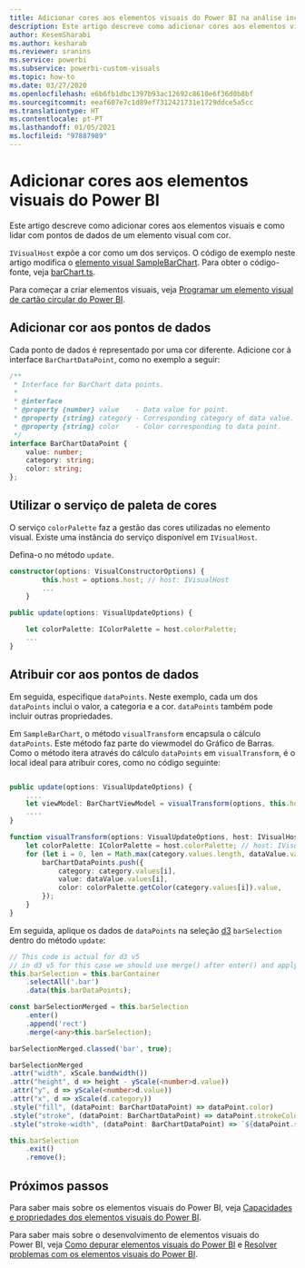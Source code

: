 ```yaml
---
title: Adicionar cores aos elementos visuais do Power BI na análise incorporada do Power BI para melhores informações de BI incorporadas
description: Este artigo descreve como adicionar cores aos elementos visuais do Power BI e como lidar com pontos de dados de um elemento visual com cor. Permita melhores informações de BI incorporadas com a análise incorporada do Power BI.
author: KesemSharabi
ms.author: kesharab
ms.reviewer: sranins
ms.service: powerbi
ms.subservice: powerbi-custom-visuals
ms.topic: how-to
ms.date: 03/27/2020
ms.openlocfilehash: e6b6fb1dbc1397b93ac12692c8610e6f36d0b8bf
ms.sourcegitcommit: eeaf607e7c1d89ef7312421731e1729ddce5a5cc
ms.translationtype: HT
ms.contentlocale: pt-PT
ms.lasthandoff: 01/05/2021
ms.locfileid: "97887989"
---
```

# <a name="add-colors-to-your-power-bi-visuals"></a>Adicionar cores aos elementos visuais do Power BI

Este artigo descreve como adicionar cores aos elementos visuais e como lidar com pontos de dados de um elemento visual com cor.

`IVisualHost` expõe a cor como um dos serviços.
O código de exemplo neste artigo modifica o [elemento visual SampleBarChart](https://github.com/microsoft/PowerBI-visuals-sampleBarChart).
Para obter o código-fonte, veja [barChart.ts](https://github.com/microsoft/PowerBI-visuals-sampleBarChart/blob/master/src/barChart.ts).

Para começar a criar elementos visuais, veja [Programar um elemento visual de cartão circular do Power BI](develop-circle-card.md).

## <a name="add-color-to-data-points"></a>Adicionar cor aos pontos de dados

Cada ponto de dados é representado por uma cor diferente.
Adicione cor à interface `BarChartDataPoint`, como no exemplo a seguir:

```typescript
/**
 * Interface for BarChart data points.
 *
 * @interface
 * @property {number} value    - Data value for point.
 * @property {string} category - Corresponding category of data value.
 * @property {string} color    - Color corresponding to data point.
 */
interface BarChartDataPoint {
    value: number;
    category: string;
    color: string;
};
```

## <a name="use-the-color-palette-service"></a>Utilizar o serviço de paleta de cores

O serviço `colorPalette` faz a gestão das cores utilizadas no elemento visual.
Existe uma instância do serviço disponível em `IVisualHost`.

Defina-o no método `update`.

```typescript
constructor(options: VisualConstructorOptions) {
        this.host = options.host; // host: IVisualHost
        ...
    }

public update(options: VisualUpdateOptions) {

    let colorPalette: IColorPalette = host.colorPalette;
    ...
}
```

## <a name="assigning-color-to-data-points"></a>Atribuir cor aos pontos de dados

Em seguida, especifique `dataPoints`.
Neste exemplo, cada um dos `dataPoints` inclui o valor, a categoria e a cor.
`dataPoints` também pode incluir outras propriedades.

Em `SampleBarChart`, o método `visualTransform` encapsula o cálculo `dataPoints`.
Este método faz parte do viewmodel do Gráfico de Barras.
Como o método itera através do cálculo `dataPoints` em `visualTransform`, é o local ideal para atribuir cores, como no código seguinte:

```typescript

public update(options: VisualUpdateOptions) {
    ....
    let viewModel: BarChartViewModel = visualTransform(options, this.host);
    ....
}

function visualTransform(options: VisualUpdateOptions, host: IVisualHost): BarChartViewModel {
    let colorPalette: IColorPalette = host.colorPalette; // host: IVisualHost
    for (let i = 0, len = Math.max(category.values.length, dataValue.values.length); i < len; i++) {
        barChartDataPoints.push({
            category: category.values[i],
            value: dataValue.values[i],
            color: colorPalette.getColor(category.values[i]).value,
        });
    }
}
```

Em seguida, aplique os dados de `dataPoints` na seleção [d3](https://d3js.org/) `barSelection` dentro do método `update`:

```typescript
// This code is actual for d3 v5
// in d3 v5 for this case we should use merge() after enter() and apply changes on barSelectionMerged
this.barSelection = this.barContainer
    .selectAll('.bar')
    .data(this.barDataPoints);

const barSelectionMerged = this.barSelection
    .enter()
    .append('rect')
    .merge(<any>this.barSelection);

barSelectionMerged.classed('bar', true);

barSelectionMerged
.attr("width", xScale.bandwidth())
.attr("height", d => height - yScale(<number>d.value))
.attr("y", d => yScale(<number>d.value))
.attr("x", d => xScale(d.category))
.style("fill", (dataPoint: BarChartDataPoint) => dataPoint.color)
.style("stroke", (dataPoint: BarChartDataPoint) => dataPoint.strokeColor)
.style("stroke-width", (dataPoint: BarChartDataPoint) => `${dataPoint.strokeWidth}px`);

this.barSelection
    .exit()
    .remove();
```

## <a name="next-steps"></a>Próximos passos

Para saber mais sobre os elementos visuais do Power BI, veja [Capacidades e propriedades dos elementos visuais do Power BI](capabilities.md).

Para saber mais sobre o desenvolvimento de elementos visuais do Power BI, veja [Como depurar elementos visuais do Power BI](visuals-how-to-debug.md) e [Resolver problemas com os elementos visuais do Power BI](power-bi-custom-visuals-troubleshoot.md).
